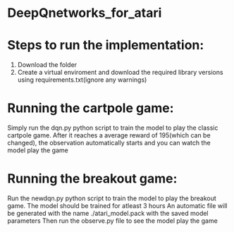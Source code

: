 # DeepQnetworks_for_atari

# Steps to run the implementation:
1. Download the folder
2. Create a virtual enviroment and download the required library versions using requirements.txt(ignore any warnings)

# Running the cartpole game:
Simply run the dqn.py python script to train the model to play the classic cartpole game. After it reaches a average reward of 195(which can be changed), the observation automatically starts and you can watch the model play the game

# Running the breakout game:
Run the newdqn.py python script to train the model to play the breakout game. 
The model should be trained for atleast 3 hours
An automatic file will be generated with the name ./atari_model.pack with the saved model parameters
Then run the observe.py file to see the model play the game
